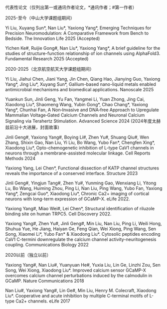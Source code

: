 代表性论文（仅列出第一或通讯作者论文，*通讯作者；#第一作者）

2025-至今（中山大学课题组期间）

Yi Liu, Xuyang Sun*, Nan Liu*, Yaxiong Yang*, Emerging Techniques for Precision Neuromodulation: A Comparative Framework from Bench to Bedside. The Innovation Life 2025 (Accepted)

Yichen Ke#, Ruijie Gong#, Nan Liu*, Yaxiong Yang*, A brief guideline for the studies of structure-function relationship of ion channels using AlphaFold3. Fundamental Research 2025 (Accepted)

2020-2025（北京航空航天大学课题组期间）

Yi Liu, Jiahui Chen, Jiani Yang, Jin Chen, Qiang Hao, Jianying Guo, Yaxiong Yang*, Jing Liu*, Xuyang Sun*, Gallium-based nano-liquid metals enabled antimicrobial mechanisms and biomedical applications. Nanoscale 2025

Yuankun Sun, Jinli Geng, Yu Fan, Yangmei Li, Yuan Zhong, Jing Cai, Xiaodong Liu*, Shaomeng Wang, Yubin Gong*, Chao Chang*, Yaxiong Yang*, Chunhai Fan, A Non‐Invasive and DNA‐free Approach to Upregulate Mammalian Voltage‐Gated Calcium Channels and Neuronal Calcium Signaling via Terahertz Stimulation. Advanced Science 2024 (2024年度太赫兹前沿十大进展，封面故事)

Jinli Geng#, Yaxiong Yang#, Boying Li#, Zhen Yu#, Shuang Qiu#, Wen Zhang, Shixin Gao, Nan Liu, Yi Liu, Bo Wang, Yubo Fan*, Chengfen Xing*, Xiaodong Liu*, Opto-chemogenetic inhibition of L-type CaV1 channels in neurons through a membrane-assisted molecular linkage. Cell Reports Methods 2024

Yaxiong Yang, Lei Chen*, Functional dissection of KATP channel structures reveals the importance of a conserved interface. Structure 2023

Jinli Geng#, Yingjun Tang#, Zhen Yu#, Yunming Gao, Wenxiang Li, Yitong Lu, Bo Wang, Huiming Zhou, Ping Li, Nan Liu, Ping Wang, Yubo Fan, Yaxiong Yang*, Zengcai Guo*, Xiaodong Liu*, Chronic Ca2+ imaging of cortical neurons with long-term expression of GCaMP-X. eLife 2022.

Yaxiong Yang#, Miao Wei#, Lei Chen*, Structural identification of riluzole binding site on human TRPC5. Cell Discovery 2022.

Yaxiong Yang#, Zhen Yu#, Jinli Geng#, Min Liu, Nan Liu, Ping Li, Weili Hong, Shuhua Yue, He Jiang, Haiyan Ge, Feng Qian, Wei Xiong, Ping Wang, Sen Song, Xiaomei Li*, Yubo Fan* & Xiaodong Liu*. Cytosolic peptides encoding CaV1 C-termini downregulate the calcium channel activity-neuritogenesis coupling. Communications Biology 2022

2020以前（独立以前）

Yaxiong Yang#, Nan Liu#, Yuanyuan He#, Yuxia Liu, Lin Ge, Linzhi Zou, Sen Song, Wei Xiong, Xiaodong Liu*. Improved calcium sensor GCaMP-X overcomes calcium channel perturbations induced by the calmodulin in GCaMP. Nature Communications 2018

Nan Liu#, Yaxiong Yang#, Lin Ge#, Min Liu, Henry M. Colecraft, Xiaodong Liu*. Cooperative and acute inhibition by multiple C-terminal motifs of L-type Ca2+ channels. eLife 2017


